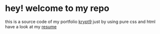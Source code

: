 # hey! welcome to my repo
this is a source code of my portfolio [krypt9](http://krypt9.ml) just by using pure css and html  
have a look at my [resume](http://resumek.epizy.com)
